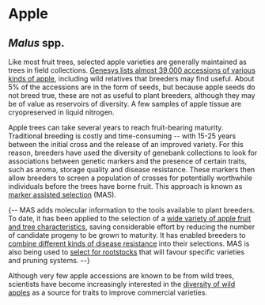 # Apple
## *Malus* spp.

Like most fruit trees, selected apple varieties are generally maintained as trees in field collections. [Genesys lists almost 39,000 accessions of various kinds of apple](https://www.genesys-pgr.org/explore/overview?filter=%7B%22taxonomy.genus%22%3A%5B%22Malus%22%5D%7D), including wild relatives that breeders may find useful. About 5% of the accessions are in the form of seeds, but because apple seeds do not breed true, these are not as useful to plant breeders, although they may be of value as reservoirs of diversity. A few samples of apple tissue are cryopreserved in liquid nitrogen.

Apple trees can take several years to reach fruit-bearing maturity. Traditional breeding is costly and time-consuming -- with 15-25 years between the initial cross and the release of an improved variety. For this reason, breeders have used the diversity of genebank collections to look for associations between genetic markers and the presence of certain traits, such as aroma, storage quality and disease resistance. These markers then allow breeders to screen a population of crosses for potentially worthwhile individuals before the trees have borne fruit. This approach is known as [marker assisted selection](https://en.wikipedia.org/wiki/Marker-assisted_selection) (MAS).

{-- MAS adds molecular information to the tools available to plant breeders. To date, it has been applied to the selection of a [wide variety of apple fruit and tree characteristics](https://www.rosbreed.org/SuccessStories/AppleBreeding), saving considerable effort by reducing the number of candidate progeny to be grown to maturity. It has enabled breeders to [combine different kinds of disease resistance](https://core.ac.uk/download/files/311/10927224.pdf) into their selections. MAS is also being used to [select for rootstocks](http://portal.nifa.usda.gov/web/crisprojectpages/0424948-breeding-apple-rootstocks-tolerant-to-abiotic-stresses-and-resistant-to-pests-and-diseases.html) that will favour specific varieties and pruning systems. --}

Although very few apple accessions are known to be from wild trees, scientists have become increasingly interested in the [diversity of wild apples](http://www.wsj.com/articles/SB105718325793091200) as a source for traits to improve commercial varieties.
